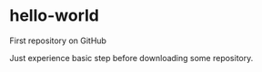 # hello-world
First repository on GitHub

Just experience basic step before downloading some repository.
